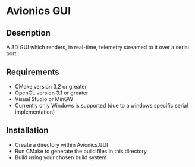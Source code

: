 Avionics GUI
===========================

## Description

A 3D GUI which renders, in real-time, telemetry streamed to it over a serial port.

## Requirements

- CMake version 3.2 or greater
- OpenGL version 3.1 or greater
- Visual Studio or MinGW
- Currently only Windows is supported (due to a windows specific serial implementation)

## Installation

- Create a directory within Avionics.GUI
- Run CMake to generate the build files in this directory
- Build using your chosen build system
    